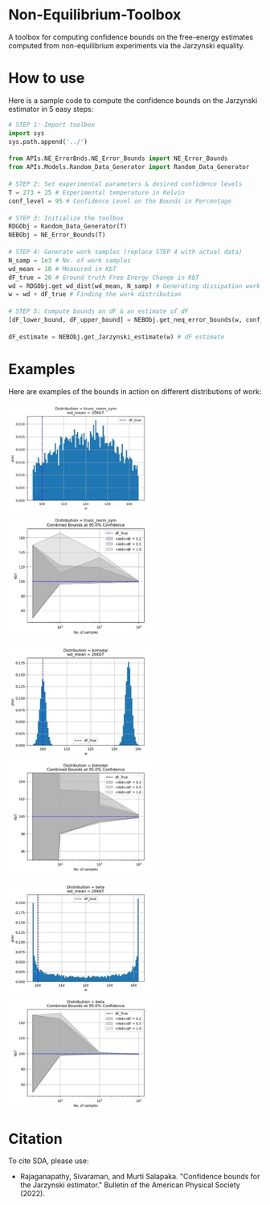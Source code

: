 # Non-Equilibrium-Toolbox
A toolbox for computing confidence bounds on the free-energy estimates computed from non-equilibrium experiments via the Jarzynski equality. 

# How to use
Here is a sample code to compute the confidence bounds on the Jarzynski estimator in 5 easy steps:

```python
# STEP 1: Import toolbox
import sys
sys.path.append('../')

from APIs.NE_ErrorBnds.NE_Error_Bounds import NE_Error_Bounds
from APIs.Models.Random_Data_Generator import Random_Data_Generator

# STEP 2: Set experimental parameters & desired confidence levels 
T = 273 + 25 # Experimental temperature in Kelvin
conf_level = 95 # Confidence Level on the Bounds in Percentage

# STEP 3: Initialize the toolbox
RDGObj = Random_Data_Generator(T) 
NEBObj = NE_Error_Bounds(T)

# STEP 4: Generate work samples (replace STEP 4 with actual data)
N_samp = 1e3 # No. of work samples
wd_mean = 10 # Measured in KbT 
dF_true = 20 # Ground truth Free Energy Change in KbT
wd = RDGObj.get_wd_dist(wd_mean, N_samp) # Generating dissipation work distribution 
w = wd + dF_true # Finding the work distribution

# STEP 5: Compute bounds on dF & an estimate of dF
[dF_lower_bound, dF_upper_bound] = NEBObj.get_neq_error_bounds(w, conf_level) # Bounds

dF_estimate = NEBObj.get_Jarzynski_estimate(w) # dF estimate

```

# Examples
Here are examples of the bounds in action on different distributions of work:


<p float="left">
  <img src="Figures/Work_Gaussian_Distribution.jpg" title = "Truncated Normal Work Distribution" width = "300"  />
  <img src="Figures/Bounds_Gaussian_Distribution.jpg" title = "Bounds computed for truncated normal work distribution" width = "300" /> 
</p>

<p float="left">
  <img src="Figures/Work_Bimodal_Distribution.jpg" title = "Bimodal Work Distribution" width= "300" />
  <img src="Figures/Bounds_Bimodal_Distribution.jpg" title = "Bounds computed for bimodal work distribution" width= "300" /> 
</p>

<p float="left">
  <img src="Figures/Work_Beta_Distribution.jpg" title = "Beta Distributed Work" width= "300" />
  <img src="Figures/Bounds_Beta_Distribution.jpg" title = "Bounds computed for beta work distribution" width= "300" /> 
</p>


# Citation 
To cite SDA, please use:

- Rajaganapathy, Sivaraman, and Murti Salapaka. "Confidence bounds for the Jarzynski estimator." Bulletin of the American Physical Society (2022).
